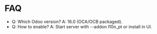 # FAQ

- Q: Which Odoo version? A: 16.0 (OCA/OCB packaged).
- Q: How to enable? A: Start server with --addon l10n_pt or install in UI.
